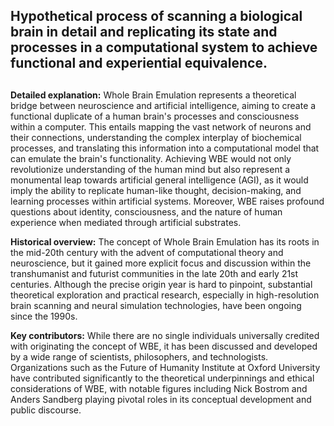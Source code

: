 ## Hypothetical process of scanning a biological brain in detail and replicating its state and processes in a computational system to achieve functional and experiential equivalence.
##

**Detailed explanation:** Whole Brain Emulation represents a theoretical bridge between neuroscience and artificial intelligence, aiming to create a functional duplicate of a human brain's processes and consciousness within a computer. This entails mapping the vast network of neurons and their connections, understanding the complex interplay of biochemical processes, and translating this information into a computational model that can emulate the brain's functionality. Achieving WBE would not only revolutionize understanding of the human mind but also represent a monumental leap towards artificial general intelligence (AGI), as it would imply the ability to replicate human-like thought, decision-making, and learning processes within artificial systems. Moreover, WBE raises profound questions about identity, consciousness, and the nature of human experience when mediated through artificial substrates.

**Historical overview:** The concept of Whole Brain Emulation has its roots in the mid-20th century with the advent of computational theory and neuroscience, but it gained more explicit focus and discussion within the transhumanist and futurist communities in the late 20th and early 21st centuries. Although the precise origin year is hard to pinpoint, substantial theoretical exploration and practical research, especially in high-resolution brain scanning and neural simulation technologies, have been ongoing since the 1990s.

**Key contributors:** While there are no single individuals universally credited with originating the concept of WBE, it has been discussed and developed by a wide range of scientists, philosophers, and technologists. Organizations such as the Future of Humanity Institute at Oxford University have contributed significantly to the theoretical underpinnings and ethical considerations of WBE, with notable figures including Nick Bostrom and Anders Sandberg playing pivotal roles in its conceptual development and public discourse.